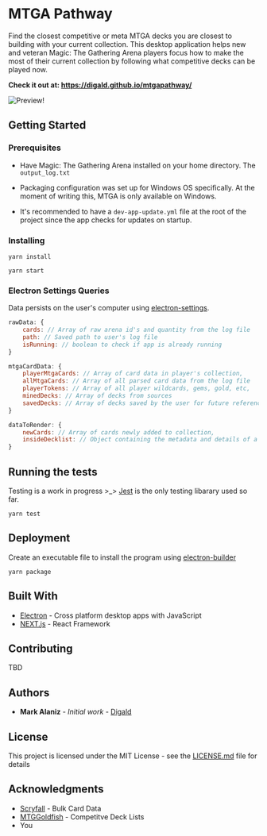 # MTGA Pathway

Find the closest competitive or meta MTGA decks you are closest to building with your current collection. This desktop application helps new and veteran Magic: The Gathering Arena players focus how to make the most of their current collection by following what competitive decks can be played now.

**Check it out at: https://digald.github.io/mtgapathway/** 

![Preview!](https://i.gyazo.com/3359b407d5db2244f5f8b90d0b9bb85a.png)

## Getting Started

### Prerequisites

* Have Magic: The Gathering Arena installed on your home directory. The `output_log.txt` 

* Packaging configuration was set up for Windows OS specifically. At the moment of writing this, MTGA is only available on Windows.

* It's recommended to have a `dev-app-update.yml` file at the root of the project since the app checks for updates on startup.

### Installing

```
yarn install
```

```
yarn start
```


### Electron Settings Queries
Data persists on the user's computer using [electron-settings](https://www.npmjs.com/package/electron-settings). 

```js
rawData: {
    cards: // Array of raw arena id's and quantity from the log file
    path: // Saved path to user's log file
    isRunning: // boolean to check if app is already running
}

mtgaCardData: {
    playerMtgaCards: // Array of card data in player's collection,
    allMtgaCards: // Array of all parsed card data from the log file
    playerTokens: // Array of all player wildcards, gems, gold, etc,
    minedDecks: // Array of decks from sources
    savedDecks: // Array of decks saved by the user for future reference
}

dataToRender: {
    newCards: // Array of cards newly added to collection,
    insideDecklist: // Object containing the metadata and details of a single deck
}
```

## Running the tests

Testing is a work in progress >_> [Jest](https://jestjs.io/docs/en/getting-started) is the only testing libarary used so far.
```
yarn test
```

## Deployment

Create an executable file to install the program using
[electron-builder](https://github.com/electron-userland/electron-builder)

```
yarn package
```

## Built With

* [Electron](https://electronjs.org/docs) - Cross platform desktop apps with JavaScript
* [NEXT.js](https://reactjs.org/docs/getting-started.html) - React Framework

## Contributing

TBD

## Authors

* **Mark Alaniz** - *Initial work* - [Digald](https://github.com/Digald)

## License

This project is licensed under the MIT License - see the [LICENSE.md](LICENSE.md) file for details

## Acknowledgments

* [Scryfall](https://scryfall.com/docs/api) - Bulk Card Data
* [MTGGoldfish](https://scryfall.com/docs/api) - Competitve Deck Lists
* You
